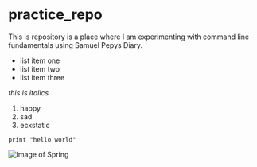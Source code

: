 # practice_repo
This is repository is a place where I am experimenting with command line fundamentals using Samuel Pepys Diary.

* list item one
* list item two
* list item three

*this is italics*

1. happy
2. sad
3. ecxstatic

```print "hello world"```

![Image of Spring](https://github.com/jrmarvin/practice_repo/blob/master/Samuel_Pepys.JPG)




